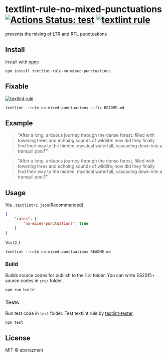 # textlint-rule-no-mixed-punctuations [![Actions Status: test](https://github.com/aborazmeh/textlint-rule-no-mixed-punctuations/workflows/test/badge.svg)](https://github.com/aborazmeh/textlint-rule-no-mixed-punctuations/actions?query=workflow%3A"test") [![textlint rule](https://img.shields.io/badge/textlint-fixable-green.svg?style=social)](https://textlint.github.io/)

prevents the mixing of LTR and RTL punctuations

## Install

Install with [npm](https://www.npmjs.com/):

    npm install textlint-rule-no-mixed-punctuations

## Fixable

[![textlint rule](https://img.shields.io/badge/textlint-fixable-green.svg?style=social)](https://textlint.github.io/) 

```
textlint --rule no-mixed-punctuations --fix README.md
```

## Example

> "After a long, arduous journey through the dense forest، filled with towering trees and echoing sounds of wildlife؛ how did they finally find their way to the hidden, mystical waterfall, cascading down into a tranquil pool؟"

> "After a long, arduous journey through the dense forest, filled with towering trees and echoing sounds of wildlife; how did they finally find their way to the hidden, mystical waterfall, cascading down into a tranquil pool?"

## Usage

Via `.textlintrc.json`(Recommended)

```json
{
    "rules": {
        "no-mixed-punctuations": true
    }
}
```

Via CLI

```
textlint --rule no-mixed-punctuations README.md
```

### Build

Builds source codes for publish to the `lib` folder.
You can write ES2015+ source codes in `src/` folder.

    npm run build

### Tests

Run test code in `test` folder.
Test textlint rule by [textlint-tester](https://github.com/textlint/textlint-tester).

    npm test

## License

MIT © aborazmeh
